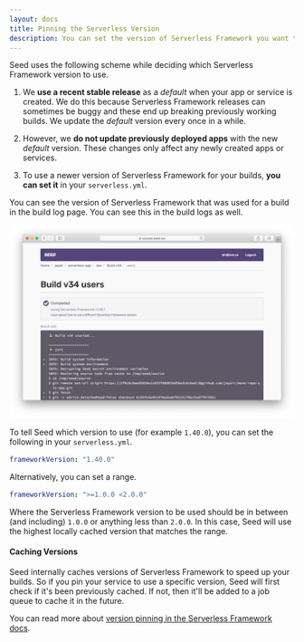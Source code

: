 ```yaml
---
layout: docs
title: Pinning the Serverless Version
description: You can set the version of Serverless Framework you want to use for your deployments by setting it in the serverless.yml
---
```


Seed uses the following scheme while deciding which Serverless Framework version to use.

1. We **use a recent stable release** as a _default_ when your app or service is created. We do this because Serverless Framework releases can sometimes be buggy and these end up breaking previously working builds. We update the _default_ version every once in a while.

2. However, we **do not update previously deployed apps** with the new _default_ version. These changes only affect any newly created apps or services.

3. To use a newer version of Serverless Framework for your builds, **you can set it** in your `serverless.yml`.

You can see the version of Serverless Framework that was used for a build in the build log page. You can see this in the build logs as well.

![Serverless Framework version in build log](/assets/docs/pinning-the-serverless-version/serverless-framework-version-in-build-log.png)

To tell Seed which version to use (for example `1.40.0`), you can set the following in your `serverless.yml`.

``` yml
frameworkVersion: "1.40.0"
```

Alternatively, you can set a range.

``` yml
frameworkVersion: ">=1.0.0 <2.0.0"
```

Where the Serverless Framework version to be used should be in between (and including) `1.0.0` or anything less than `2.0.0`. In this case, Seed will use the highest locally cached version that matches the range.

#### Caching Versions

Seed internally caches versions of Serverless Framework to speed up your builds. So if you pin your service to use a specific version, Seed will first check if it's been previously cached. If not, then it'll be added to a job queue to cache it in the future.

You can read more about [version pinning in the Serverless Framework docs](https://serverless.com/framework/docs/providers/aws/guide/services#pinning-a-version).
